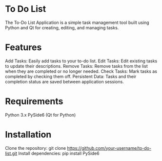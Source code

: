 # To Do List

The To-Do List Application is a simple task management tool built using Python and Qt for creating, editing, and managing tasks.

# Features

Add Tasks: Easily add tasks to your to-do list.
Edit Tasks: Edit existing tasks to update their descriptions.
Remove Tasks: Remove tasks from the list when they are completed or no longer needed.
Check Tasks: Mark tasks as completed by checking them off.
Persistent Data: Tasks and their completion status are saved between application sessions.

# Requirements

Python 3.x
PySide6 (Qt for Python)

# Installation

Clone the repository: git clone https://github.com/your-username/to-do-list.git
Install dependencies: pip install PySide6

